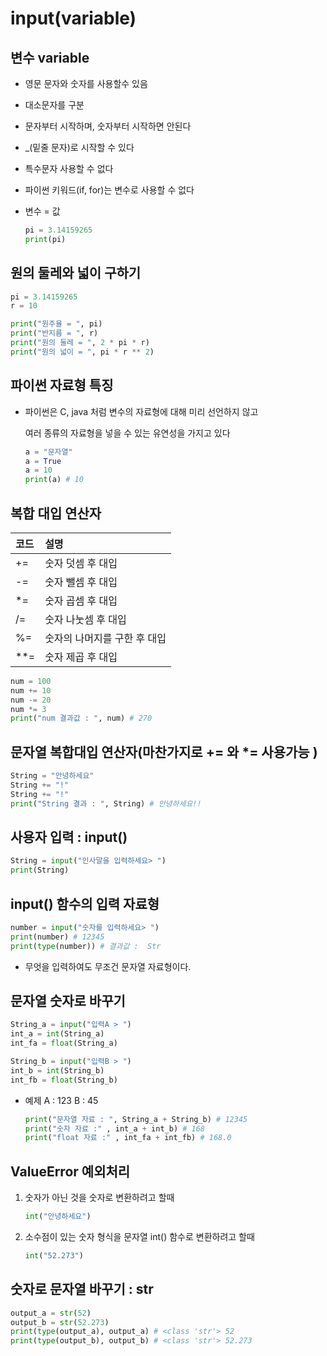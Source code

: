 # input\(variable\)

## 변수 variable

* 영문 문자와 숫자를 사용할수 있음
* 대소문자를 구분
* 문자부터 시작하며, 숫자부터 시작하면 안된다
* \_\(밑줄 문자\)로 시작할 수 있다
* 특수문자 사용할 수 없다 
* 파이썬 키워드\(if, for\)는 변수로 사용할 수 없다
* 변수 = 값

  ```python
  pi = 3.14159265
  print(pi)
  ```

## 원의 둘레와 넓이 구하기

```python
pi = 3.14159265
r = 10

print("원주율 = ", pi)
print("반지름 = ", r)
print("원의 둘레 = ", 2 * pi * r)
print("원의 넓이 = ", pi * r ** 2)
```

## 파이썬 자료형 특징

* 파이썬은 C, java 처럼 변수의 자료형에 대해 미리 선언하지 않고 

  여러 종류의 자료형을 넣을 수 있는 유연성을 가지고 있다

  ```python
  a = "문자열"
  a = True
  a = 10
  print(a) # 10
  ```

## 복합 대입 연산자

| 코드 | 설명 |
| :--- | :--- |
| += | 숫자 덧셈 후 대입 |
| -= | 숫자 뺄셈 후 대입 |
| \*= | 숫자 곱셈 후 대입 |
| /= | 숫자 나눗셈 후 대입 |
| %= | 숫자의 나머지를 구한 후 대입 |
| \*\*= | 숫자 제곱 후 대입 |

```python
num = 100
num += 10
num -= 20
num *= 3
print("num 결과값 : ", num) # 270
```

## 문자열 복합대입 연산자\(마찬가지로 += 와 \*= 사용가능 \)

```python
String = "안녕하세요" 
String += "!"
String += "!"
print("String 결과 : ", String) # 안녕하세요!!
```

## 사용자 입력 : input\(\)

```python
String = input("인사말을 입력하세요> ")
print(String)
```

## input\(\) 함수의 입력 자료형

```python
number = input("숫자를 입력하세요> ")
print(number) # 12345
print(type(number)) # 결과값 :  Str
```

* 무엇을 입력하여도 무조건 문자열 자료형이다.

## 문자열 숫자로 바꾸기

```python
String_a = input("입력A > ")
int_a = int(String_a)
int_fa = float(String_a)

String_b = input("입력B > ")
int_b = int(String_b)
int_fb = float(String_b)
```

* 예제 A : 123 B : 45

  ```python
  print("문자열 자료 : ", String_a + String_b) # 12345
  print("숫자 자료 :" , int_a + int_b) # 168
  print("float 자료 :" , int_fa + int_fb) # 168.0
  ```

## ValueError 예외처리

1. 숫자가 아닌 것을 숫자로 변환하려고 할때 

   ```python
   int("안녕하세요")
   ```

2. 소수점이 있는 숫자 형식을 문자열 int\(\) 함수로 변환하려고 할때 

   ```python
   int("52.273")
   ```

## 숫자로 문자열 바꾸기 : str

```python
output_a = str(52)
output_b = str(52.273)
print(type(output_a), output_a) # <class 'str'> 52
print(type(output_b), output_b) # <class 'str'> 52.273
```

